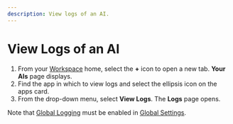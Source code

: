 ```yaml
---
description: View logs of an AI.
---
```


# View Logs of an AI

1. From your [Workspace](../workspaces/what-is-a-workspace.md) home, select the **+** icon to open a new tab. **Your AIs** page displays.
2. Find the app in which to view logs and select the ellipsis icon on the apps card.
3. From the drop-down menu, select **View Logs**. The **Logs** page opens.

Note that [Global Logging](../ai-app-settings/set-global-settings.md#global-logging) must be enabled in [Global Settings](../ai-app-settings/set-global-settings.md).
